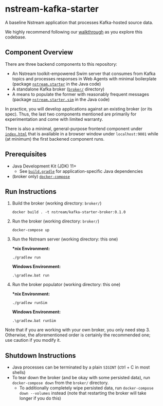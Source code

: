 # nstream-kafka-starter

A baseline Nstream application that processes Kafka-hosted source data.

We highly recommend following our [walkthrough](https://www.nstream.io/docs/backend/tutorial/) as you explore this codebase.

## Component Overview

There are three backend components to this repository:

- An Nstream toolkit-empowered Swim server that consumes from Kafka topics and processes responses in Web Agents with minimal boilerplate (package [`nstream.starter`](/src/main/java/nstream/starter) in the Java code)
- A standalone Kafka broker ([`broker/`](/broker) directory)
- A means to populate the former with reasonably frequent messages (package [`nstream.starter.sim`](/src/main/java/nstream/starter/sim) in the Java code)

In practice, you will develop applications against an existing broker (or its spec).
Thus, the last two components mentioned are primarily for experimentation and come with limited warranty.

There is also a minimal, general-purpose frontend component under [`index.html`](/index.html) that is available in a browser window under `localhost:9001` while (at minimum) the first backened component runs.

## Prerequisites

- Java Development Kit (JDK) 11+
   - See [`build.gradle`](/build.gradle) for application-specific Java dependencies 
- (broker only) [`docker-compose`](https://docs.docker.com/compose/)

## Run Instructions

1. Build the broker (working directory: `broker/`)
   ```
   docker build . -t nstream/kafka-starter-broker:0.1.0
   ```
2. Run the broker (working directory: `broker/`)
   ```
   docker-compose up
   ```
3. Run the Nstream server (working directory: this one)

   **\*nix Environment:**
   ```
   ./gradlew run 
   ```
   **Windows Environment:**
   ```
   .\gradlew.bat run 
   ```
4. Run the broker populator (working directory: this one)

   **\*nix Environment:**
   ```
   ./gradlew runSim
   ```
   **Windows Environment:**
   ```
   .\gradlew.bat runSim
   ```
Note that if you are working with your own broker, you only need step 3.
Otherwise, the aforementioned order is certainly the recommended one; use caution if you modify it.

## Shutdown Instructions

- Java processes can be terminated by a plain `SIGINT` (ctrl + C in most shells)
- To tear down the broker (and be okay with some persisted data), run `docker-compose down` from the `broker/` directory.
   - To additionally completely wipe persisted data, run `docker-compose down --volumes` instead (note that restarting the broker will take longer if you do this)
